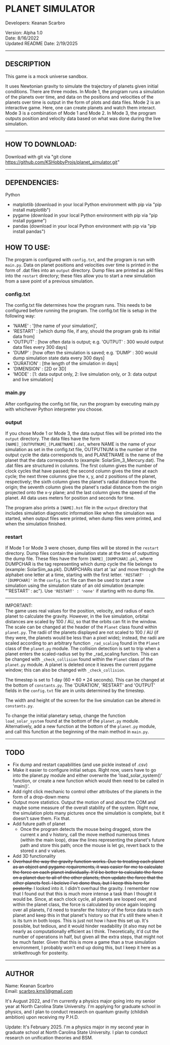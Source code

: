 # PLANET SIMULATOR

Developers: Keanan Scarbro

Version: Alpha 1.0 <br>
Date: 8/16/2022 <br>
Updated README Date: 2/19/2025

___
## DESCRIPTION
This game is a mock universe sandbox.

It uses Newtonian gravity to simulate the trajectory of planets given initial conditions. There are three modes. In Mode 1, the program runs a simulation of the planets over time, and data on the positions and velocities of the planets over time is output in the form of plots and data files. Mode 2 is an interactive game. Here, one can create planets and watch them interact. Mode 3 is a combination of Mode 1 and Mode 2. In Mode 3, the program outputs position and velocity data based on what was done during the live simulation.
___
## HOW TO DOWNLOAD:
Download with git via "git clone https://github.com/KSHobbyProjs/planet_simulator.git"

___
## DEPENDENCIES:
Python
  - matplotlib (download in your local Python environment with pip via "pip install matplotlib")
  - pygame     (download in your local Python environment with pip via "pip install pygame")
  - pandas     (download in your local Python environment with pip via "pip install pandas")

## HOW TO USE:
The program is configured with `config.txt`, and the program is run with `main.py`. Data on planet positions and velocities over time is printed in the form of .dat files into an `output` directory. Dump files are printed as .pkl files into the `restart` directory; these files allow you to start a new simulation from a save point of a previous simulation. 

### config.txt
The config.txt file determines how the program runs. This needs to be configured before running the program. The config.txt file is setup in the following way:
  - 'NAME'      : '[the name of your simulation]',
  - 'RESTART'   : [which dump file, if any, should the program grab its initial data from]
  - 'OUTPUT'    : [how often data is output; e.g. 'OUTPUT' : 300 would output data files every 300 days]
  - 'DUMP'      : [how often the simulation is saved; e.g. 'DUMP' : 300 would dump simulation state data every 300 days] 
  - 'DURATION'  : [the length of the simulation in days]
  - 'DIMENSION' : [2D or 3D]
  - 'MODE'      : [1: data output only, 2: live simulation only, or 3: data output and live simulation] 

### main.py
After configuring the config.txt file, run the program by executing main.py with whichever Python interpreter you choose.

### output
If you chose Mode 1 or Mode 3, the data output files will be printed into the `output` directory. The data files have the form `[NAME]_[OUTPUTNUM]_[PLANETNAME].dat`, where NAME is the name of your simulation as set in the config.txt file, OUTPUTNUM is the number of the output cycle the data corresponds to, and PLANETNAME is the name of the planet that the data corresponds to (example: SolarSim_3_Mercury.dat). The .dat files are structured in columns. The first column gives the number of clock cycles that have passed; the second column gives the time at each cycle; the next three columns give the x, y, and z positions of the planet, respectively; the sixth column gives the planet's radial distance from the origin; the seventh column gives the planet's radial distance from the origin projected onto the x-y plane; and the last column gives the speed of the planet. All data uses meters for position and seconds for time.

The program also prints a `[NAME].hst` file in the `output` directory that includes simulation diagnostic information like when the simulation was started, when output files were printed, when dump files were printed, and when the simulation finished. 

### restart
If Mode 1 or Mode 3 were chosen, dump files will be stored in the `restart` directory. Dump files contain the simulation state at the time of outputting the dump file. These files have the form `[NAME]_[DUMPCHAR].pkl`, where DUMPCHAR is the tag representing which dump cycle the file belongs to (example: SolarSim_aa.pkl). DUMPCHARs start at 'aa' and move through the alphabet one letter at a time, starting with the first letter. `'RESTART'  : '[DUMPCHAR]'` in the `config.txt` file can then be used to start a new simulation using the simulation state of an old simulation (example: "'RESTART' : ac"). Use `'RESTART' : 'none'` if starting with no dump file.

___
IMPORTANT: <br>
The game uses real values for the position, velocity, and radius of each planet to calculate the gravity. However, in the live simulation, orbital distances are scaled by 100 / AU, so that the orbits can fit in the window. The scale can be changed at the header of the `Planet` class found within `planet.py`. The radii of the planets displayed are not scaled to 100 / AU (if they were, the planets would be less than a pixel wide); instead, the radii are scaled according to an arbitrary function `_rad_scaling` found in the `Planet` class of the `planet.py` module. The collision detection is set to trip when a planet enters the scaled-radius set by the _rad_scaling function. This can be changed with `_check_collision` found within the `Planet` class of the `planet.py` module. A planet is deleted once it leaves the current pygame window; this can also be changed with `_check_collision`.

The timestep is set to 1 day (60 * 60 * 24 seconds). This can be changed at the bottom of `constants.py`. The 'DURATION', 'RESTART' and 'OUTPUT' fields in the `config.txt` file are in units determined by the timestep. 

The width and height of the screen for the live simulation can be altered in `constants.py`.

To change the initial planetary setup, change the function `load_solar_system` found at the bottom of the `planet.py` module. Alternatively, add a new function at the bottom of the `planet.py` module, and call this function at the beginning of the main method in `main.py`.
___

## TODO
- Fix dump and restart capabilities (and use pickle instead of .csv)
- Make it easier to configure initial setups. Right now, users have to go into the planet.py module and either overwrite the 'load_solar_system()' function, or create a new function which would then need to be called in 'main()'.
- Add right click mechanic to control other attributes of the planets in the form of a drop-down menu
- Output more statistics. Output the motion of and about the COM and maybe some measure of the overall stability of the system. Right now, the simulation plots many pictures once the simulation is complete, but it doesn't save them. Fix that.
- Add future path of planet
  - Once the program detects the mouse being dragged, store the current x and v history, call the move method numerous times (within the main loop), draw the lines representing the planet's future path and store this path; once the mouse is let go, revert back to the stored x and v values.
- Add 3D functionality
- ~~Overhaul the way the gravity function works. Due to treating each planet as an object and pygame requirements, it was easier for me to calculate the force on each planet individually. It'd be better to calculate the force on a planet due to all of the other planets, then update the force that the other planets feel. I beleive I've done thus, but I keep this here for posterity.~~ I looked into it. I didn't overhaul the gravity. I remember now that I found out that this is much more intense a task than I thought it would be. Since, at each clock cycle, all planets are looped over, and within the planet class, the force is calculated by once again looping over all planets, I'd need to transfer the history of the force data to each planet and keep this in that planet's history so that it's still there when it is its turn in both loops. This is just not how i have this set up. It's possible, but tedious, and it would hinder readability (it also may not be nearly as computationally efficient as I think. Theoretically, it'd cut the number of operations in half, but given all the extra steps, that might not be much faster. Given that this is more a game than a true simulation environment, I probably won't end up doing this, but I keep it here as a strikethrough for posterity.
___

## AUTHOR
Name: Keanan Scarbro <br>
Email: scarbro.kms1@gmail.com

It's August 2022, and I'm currently a physics major going into my senior year at North Carolina State University. I'm applying for graduate school in physics, and I plan to conduct research on quantum gravity (childish ambition) 
upon receiving my P.H.D.

Update: It's February 2025. I'm a physics major in my second year in graduate school at North Carolina State University. I plan to conduct research on unification theories and BSM.
